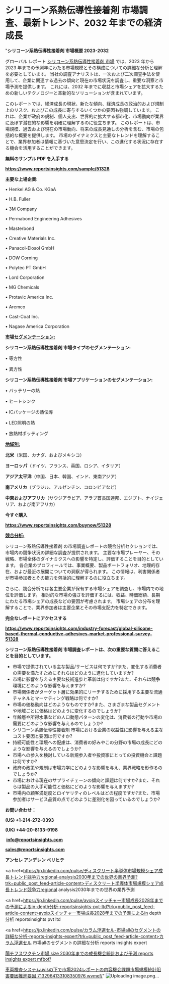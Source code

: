 # シリコーン系熱伝導性接着剤 市場調査、最新トレンド、2032 年までの経済成長

"<strong>シリコーン系熱伝導性接着剤 市場概要 2023-2032</strong>

グローバル レポート <a href=https://www.reportsinsights.com/sample/51328>シリコーン系熱伝導性接着剤 市場</a> では、2023 年から 2023 年までの予測年にわたる市場規模とその構成についての詳細な分析と理解を必要としています。 当社の調査アナリストは、一次および二次調査手法を使用して、企業に関連する過去の傾向と現在の市場状況を調査し、重要な洞察と市場予測を提供します。 これには、2032 年までに収益と市場シェアを拡大​​するための新しいテクノロジーと革新的なソリューションが含まれています。

このレポートでは、経済成長の現状、新たな傾向、経済成長の政治的および規制上のリスク、およびこの成長に寄与するいくつかの要因も強調しています。 これは、企業が政府の規制、個人支出、世界的に拡大する都市化、市場動向が業界に及ぼす潜在的な影響を明確に理解するのに役立ちます。 このレポートは、市場規模、過去および現在の市場動向、将来の成長見通しの分析を含む、市場の包括的な概要を提供します。 市場のダイナミクスと主要なトレンドを理解することで、業界参加者は情報に基づいた意思決定を行い、この進化する状況に存在する機会を活用することができます。

<strong><b>無料のサンプル PDF を入手する</b></strong>

<a href=https://www.reportsinsights.com/sample/51328><strong><u>https://www.reportsinsights.com/sample/51328</u></strong></a>

<strong>主要な上場企業:</strong>

• Henkel AG & Co. KGaA

• H.B. Fuller

• 3M Company

• Permabond Engineering Adhesives

• Masterbond

• Creative Materials Inc.

• Panacol-Elosol GmbH

• DOW Corning

• Polytec PT GmbH

• Lord Corporation

• MG Chemicals

• Protavic America  Inc.

• Aremco

• Cast-Coat  Inc.

• Nagase America Corporation

<strong><u>市場セグメンテーション</u></strong><strong><u>:</u></strong>

<strong>シリコーン系熱伝導性接着剤 市場タイプのセグメンテーション:</strong>

• 等方性

• 異方性

<strong>シリコーン系熱伝導性接着剤 市場アプリケーションのセグメンテーション:</strong>

• バッテリーの熱

• ヒートシンク

• ICパッケージの熱伝導

• LED照明の熱

• 放熱材ポッティング

<strong><u>地域別</u></strong><strong><u>:</u></strong>

<strong>北米</strong>（米国、カナダ、およびメキシコ）

<strong>ヨーロッパ</strong>（ドイツ、フランス、英国、ロシア、イタリア）

<strong>アジア太平洋</strong>（中国、日本、韓国、インド、東南アジア）

<strong>南アメリカ</strong>（ブラジル、アルゼンチン、コロンビアなど）

<strong>中東およびアフリカ</strong>（サウジアラビア、アラブ首長国連邦、エジプト、ナイジェリア、および南アフリカ）

<strong>今すぐ購入</strong>

<a href=https://www.reportsinsights.com/buynow/51328><strong><u>https://www.reportsinsights.com/buynow/51328</u></strong></a>

<strong><u>競合分析:</u></strong>

シリコーン系熱伝導性接着剤 の市場調査レポートの競合分析セクションでは、市場内の競争状況の詳細な調査が提供されます。 主要な市場プレーヤー、その戦略、市場全体のダイナミクスへの影響を特定し、評価することを目的としています。 各企業のプロフィールでは、事業概要、製品ポートフォリオ、地理的存在、および最近の展開についての洞察が得られます。 この情報は、利害関係者が市場参加者とその能力を包括的に理解するのに役立ちます。

さらに、競合分析では各主要企業が保有する市場シェアを調査し、市場内での地位を評価します。 相対的な市場の強さを評価するには、収益、時価総額、長期にわたる市場シェアの成長などの要因が考慮されます。 市場シェアの分布を理解することで、業界参加者は主要企業とその市場支配力を特定できます。

<strong>完全なレポートにアクセスする</strong>

<a href=https://www.reportsinsights.com/industry-forecast/global-silicone-based-thermal-conductive-adhesives-market-professional-survey-51328><strong><u><b>https://www.reportsinsights.com/industry-forecast/global-silicone-based-thermal-conductive-adhesives-market-professional-survey-51328</b></u></strong></a>

<strong><b>シリコーン系熱伝導性接着剤 市場調査レポートは、次の重要な質問に答えることを目的としています。</b></strong>
<ul>
  <li>市場で提供されている主な製品/サービスは何ですか?また、変化する消費者の需要を満たすためにそれらはどのように進化していますか?</li>
  <li>市場に影響を与える主要な技術進歩と革新は何ですか?また、それらは競争環境にどのような影響を与えますか?</li>
  <li>市場関係者がターゲット層に効果的にリーチするために採用する主要な流通チャネルとマーケティング戦略は何ですか?</li>
  <li>市場の価格動向はどのようなものですか?また、さまざまな製品セグメントや地域ごとに価格はどのように変化するのでしょうか?</li>
  <li>年齢層や所得水準などの人口動態パターンの変化は、消費者の行動や市場の需要にどのような影響を与えるのでしょうか?</li>
  <li>シリコーン系熱伝導性接着剤 市場における企業の収益性に影響を与える主なコスト要因と要因は何ですか?</li>
  <li>持続可能性と環境への配慮は、消費者の好みやこの分野の市場の成長にどのような影響を与えるのでしょうか?</li>
  <li>市場への参入を検討している新規参入者や投資家にとっての投資機会と課題は何ですか?</li>
  <li>政府の政策や規制は市場力学にどのような影響を与え、業界戦略を形作るのでしょうか?</li>
  <li>市場における現在のサプライチェーンの傾向と課題は何ですか?また、それらは製品の入手可能性と価格にどのような影響を与えますか?</li>
  <li>市場内の顧客満足度とロイヤリティのレベルはどの程度ですか?また、市場参加者はサービス品質の点でどのように差別化を図っているのでしょうか?</li>
</ul>
<strong>お問い合わせ：</strong>

<strong>(US) +1-214-272-0393</strong>

<strong>(UK) +44-20-8133-9198</strong>

<strong> </strong><a href=info@reportsinsights.com><strong><u>info@reportsinsights.com</u></strong></a>

<a href=sales@reportsinsights.com><strong><u>sales@reportsinsights.com</u></strong></a>

<strong>アンセレ アンデレン ベリヒテ</strong>

<a href=https://jp.linkedin.com/pulse/ディスクリート半導体市場規模シェア成長トレンド競争力regional-analysis2030年までの世界の業界予測?trk=public_post_feed-article-content>ディスクリート半導体市場規模シェア成長トレンド競争力regional analysis2030年までの世界の業界予測</a>

<a href=https://jp.linkedin.com/pulse/avoipスイッチャー市場成長2028年までの予測によるin-depth分析-reportsinsights-pvt-ltd?trk=public_post_feed-article-content>avoipスイッチャー市場成長2028年までの予測によるin depth分析 reportsinsights pvt ltd</a>

<a href=https://jp.linkedin.com/pulse/カラム浮選セル-市場allのセグメントの詳細な分析-reports-insights-expert?trk=public_post_feed-article-content>カラム浮選セル 市場allのセグメントの詳細な分析 reports insights expert</a>

<a href=https://www.linkedin.com/pulse/腸チフスワクチン市場-size-2030年までの成長機会統計および予測-reports-insights-expert-mfbof/>腸チフスワクチン市場 size 2030年までの成長機会統計および予測 reports insights expert mfbof/</a>

<a href=https://www.linkedin.com/pulse/車両検査システムuvisの下で市場2024レポートの内容機会課題市場規模統計阻害要因推進要因-7132964133108350976-wvmef/>車両検査システムuvisの下で市場2024レポートの内容機会課題市場規模統計阻害要因推進要因 7132964133108350976 wvmef/</a>"
![Uploading image.png…]()
